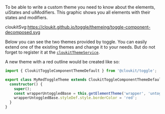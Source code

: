To be able to write a custom theme you need to know about the elements, uiStates and uiModifiers.
This graphic shows you all elements with their states and modifiers.

cloukitSvg:https://cloukit.github.io/toggle/themeing/toggle-component-decomposed.svg

Below you can see the two themes provided by toggle. You can easily extend one of the existing themes and change it to your needs. But do not forget to register it at the [`cloukitThemeService`](https://cloukit.github.io/#/guide/themeing).

A new theme with a red outline would be created like so:

```typescript
import { CloukitToggleComponentThemeDefault } from '@cloukit/toggle';

export class MyRedToggleTheme extends CloukitToggleComponentThemeDefault {
  constructor() {
    super();
    const wrapperUntoggledBase = this.getElementTheme('wrapper', 'untoggled', 'base');
    wrapperUntoggledBase.styleDef.style.borderColor = 'red';
  }
}
```
